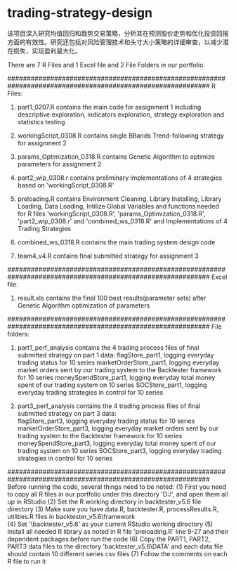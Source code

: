 # trading-strategy-design
该项目深入研究均值回归和趋势交易策略，分析其在预测股价走势和优化投资回报方面的有效性。研究还包括对风险管理技术和头寸大小策略的详细审查，以减少潜在损失，实现盈利最大化。

There are 7 R Files and 1 Excel file and 2 File Folders in our portfolio.

############################################################################################################
R Files:

1. part1_0207.R
contains the main code for assignment 1
including descriptive exploration, indicators exploration, strategy exploration and statistics testing

2. workingScript_0308.R
contains single BBands Trend-following strategy for assignment 2

3. params_Optimization_0318.R
contains Genetic Algorithm to optimize parameters for assignment 2

4. part2_wip_0308.r
contains preliminary implementations of 4 strategies based on 'workingScript_0308.R'

5. preloading.R
contains Environment Cleaning, Library Installing, Library Loading, Data Loading, 
Intilize Global Variables and functions needed for R files 'workingScript_0308.R', 'params_Optimization_0318.R', 'part2_wip_0308.r' and 'combined_ws_0318.R'
and Implementations of 4 Trading Strategies

6. combined_ws_0318.R
contains the main trading system design code

7. team4_v4.R
contains final submitted strategy for assignment 3

############################################################################################################
Excel file:

1. result.xls
contains the final 100 best results(parameter sets) after Genetic Algorithm optimization of parameters

############################################################################################################
File folders:

1. part1_perf_analysis
contains the 4 trading process files of final submitted strategy on part 1 data: 
flagStore_part1, logging everyday trading status for 10 series
marketOrderStore_part1, logging everyday market orders sent by our trading system to the Backtester framework for 10 series
moneySpendStore_part1, logging everyday total money spent of our trading system on 10 series
SOCStore_part1, logging everyday trading strategies in control for 10 series

2. part3_perf_analysis
contains the 4 trading process files of final submitted strategy on part 3 data:  
flagStore_part3, logging everyday trading status for 10 series
marketOrderStore_part3, logging everyday market orders sent by our trading system to the Backtester framework for 10 series
moneySpendStore_part3, logging everyday total money spent of our trading system on 10 series
SOCStore_part3, logging everyday trading strategies in control for 10 series

############################################################################################################
Before running the code, several things need to be noted:
(1) First you need to copy all R files in our portfolio under this directory 'D:/', and open them all up in RStudio
(2) Set the R working directory in backtester_v5.6 file directory
(3) Make sure you have data.R, backtester.R, processResults.R, utilities.R files in backtester_v5.6\framework\
(4) Set '\backtester_v5.6' as your current RStudio working directory
(5) Install all needed R library as noted in R file 'preloading.R' line 9-27 and their dependent packages before run the code
(6) Copy the PART1, PART2, PART3 data files to the directory 'backtester_v5.6\DATA\' and each data file should contain 10 different series csv files
(7) Follow the comments on each R file to run it








